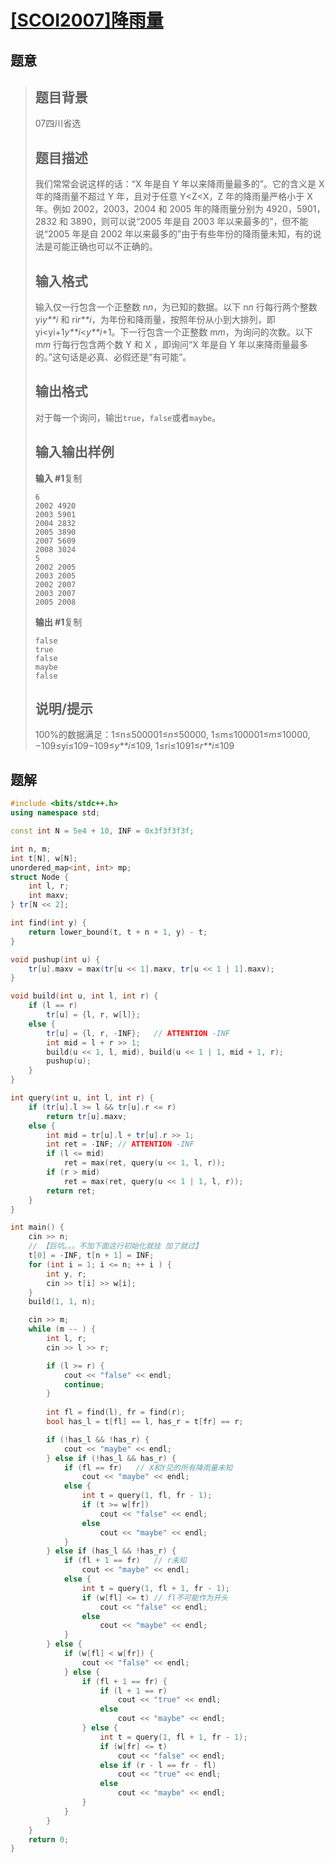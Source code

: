 #  [[SCOI2007]降雨量](https://www.luogu.com.cn/problem/P2471)

## 题意

>   ## 题目背景
>
>   07四川省选
>
>   ## 题目描述
>
>   我们常常会说这样的话：“X 年是自 Y 年以来降雨量最多的”。它的含义是 X 年的降雨量不超过 Y 年，且对于任意 Y<Z<X，Z 年的降雨量严格小于 X 年。例如 2002，2003，2004 和 2005 年的降雨量分别为 4920，5901，2832 和 3890，则可以说“2005 年是自 2003 年以来最多的”，但不能说“2005 年是自 2002 年以来最多的”由于有些年份的降雨量未知，有的说法是可能正确也可以不正确的。
>
>   ## 输入格式
>
>   输入仅一行包含一个正整数 n*n*，为已知的数据。以下 n*n* 行每行两个整数 yi*y**i* 和 ri*r**i*，为年份和降雨量，按照年份从小到大排列，即 yi<yi+1*y**i*<*y**i*+1。下一行包含一个正整数 m*m*，为询问的次数。以下 m*m* 行每行包含两个数 Y 和 X ，即询问“X 年是自 Y 年以来降雨量最多的。”这句话是必真、必假还是“有可能”。
>
>   ## 输出格式
>
>   对于每一个询问，输出`true`，`false`或者`maybe`。
>
>   ## 输入输出样例
>
>   **输入 #1**复制
>
>   ```
>   6
>   2002 4920
>   2003 5901
>   2004 2832
>   2005 3890
>   2007 5609
>   2008 3024
>   5
>   2002 2005
>   2003 2005
>   2002 2007
>   2003 2007
>   2005 2008
>   ```
>
>   **输出 #1**复制
>
>   ```
>   false
>   true
>   false
>   maybe
>   false
>   ```
>
>   ## 说明/提示
>
>   100%的数据满足：1≤n≤500001≤*n*≤50000, 1≤m≤100001≤*m*≤10000, −109≤yi≤109−109≤*y**i*≤109, 1≤ri≤1091≤*r**i*≤109

## 题解



```c++
#include <bits/stdc++.h>
using namespace std;

const int N = 5e4 + 10, INF = 0x3f3f3f3f;

int n, m;
int t[N], w[N];
unordered_map<int, int> mp;
struct Node {
    int l, r;
    int maxv;
} tr[N << 2];

int find(int y) {
    return lower_bound(t, t + n + 1, y) - t;
}

void pushup(int u) {
    tr[u].maxv = max(tr[u << 1].maxv, tr[u << 1 | 1].maxv);
}

void build(int u, int l, int r) {
    if (l == r)
        tr[u] = {l, r, w[l]};
    else {
        tr[u] = {l, r, -INF};   // ATTENTION -INF
        int mid = l + r >> 1;
        build(u << 1, l, mid), build(u << 1 | 1, mid + 1, r);
        pushup(u);
    }
}

int query(int u, int l, int r) {
    if (tr[u].l >= l && tr[u].r <= r)
        return tr[u].maxv;
    else {
        int mid = tr[u].l + tr[u].r >> 1;
        int ret = -INF; // ATTENTION -INF
        if (l <= mid)
            ret = max(ret, query(u << 1, l, r));
        if (r > mid)
            ret = max(ret, query(u << 1 | 1, l, r));
        return ret;
    }
}

int main() {
    cin >> n;
    // 【巨坑。。。不加下面这行初始化就挂 加了就过】
    t[0] = -INF, t[n + 1] = INF;
    for (int i = 1; i <= n; ++ i ) {
        int y, r;
        cin >> t[i] >> w[i];
    }
    build(1, 1, n);

    cin >> m;
    while (m -- ) {
        int l, r;
        cin >> l >> r;

        if (l >= r) {
            cout << "false" << endl;
            continue;
        }
        
        int fl = find(l), fr = find(r);
        bool has_l = t[fl] == l, has_r = t[fr] == r;

        if (!has_l && !has_r) {
            cout << "maybe" << endl;
        } else if (!has_l && has_r) {
            if (fl == fr)   // X和Y见的所有降雨量未知
                cout << "maybe" << endl;
            else {
                int t = query(1, fl, fr - 1);
                if (t >= w[fr])
                    cout << "false" << endl;
                else
                    cout << "maybe" << endl;
            }
        } else if (has_l && !has_r) {
            if (fl + 1 == fr)   // r未知
                cout << "maybe" << endl;
            else {
                int t = query(1, fl + 1, fr - 1);
                if (w[fl] <= t) // fl不可能作为开头
                    cout << "false" << endl;
                else
                    cout << "maybe" << endl;
            }
        } else {
            if (w[fl] < w[fr]) {
                cout << "false" << endl;
            } else {
                if (fl + 1 == fr) {
                    if (l + 1 == r)
                        cout << "true" << endl;
                    else
                        cout << "maybe" << endl;
                } else {
                    int t = query(1, fl + 1, fr - 1);
                    if (w[fr] <= t)
                        cout << "false" << endl;
                    else if (r - l == fr - fl)
                        cout << "true" << endl;
                    else
                        cout << "maybe" << endl;
                }
            }
        }
    }
    return 0;
}
```



```python3

```

